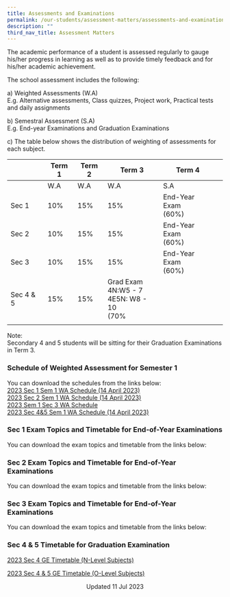 ```yaml
---
title: Assessments and Examinations
permalink: /our-students/assessment-matters/assessments-and-examinations/
description: ""
third_nav_title: Assessment Matters
---
```

The academic performance of a student is assessed regularly to gauge his/her progress in learning as well as to provide timely feedback and for his/her academic achievement.

The school assessment includes the following:

a) Weighted Assessments (W.A) <br>
E.g. Alternative assessments, Class quizzes, Project work, Practical tests and daily assignments

b) Semestral Assessment (S.A) <br>
E.g. End-year Examinations and Graduation Examinations

c) The table below shows the distribution of weighting of assessments for each subject.

| | Term 1 | Term 2 |Term 3  | Term 4 |  | 
|---|---|---|---|---|---|
| | W.A | W.A |  W.A | S.A |
| Sec 1 | 10% | 15% | 15% | End-Year Exam<br>(60%) |
| Sec 2 | 10% | 15% | 15% | End-Year Exam<br>(60%) |
| Sec 3 | 10% | 15% | 15% | End-Year Exam<br>(60%) |
|Sec 4 &amp; 5|15%|15%|Grad Exam<br>4N:W5 - 7<br>4E5N: W8 - 10<br>(70%|
| | | | | | 

Note:&nbsp;<br>
Secondary 4 and 5 students will be sitting for their Graduation Examinations in Term 3. &nbsp;&nbsp;

### Schedule of Weighted Assessment for Semester 1

You can download the schedules from the links below:  
[2023 Sec 1 Sem 1 WA Schedule (14 April 2023)](/files/2023%20sec%201%20sem%201%20wa%20schedule%20(14%20april%202023).pdf)<br>
[2023 Sec 2 Sem 1 WA Schedule (14 April 2023)](/files/2023%20sec%202%20sem%201%20wa%20schedule%20(14%20april%202023).pdf)<br>[2023 Sem 1 Sec 3 WA Schedule](/files/2023%20Sem1%20Sec3%20WA%20PN%20Updated.pdf)<br>[2023 Sec 4&amp;5 Sem 1 WA Schedule (14 April 2023)](/files/2023%20sec%204&amp;5%20sem%201%20wa%20schedule%20(14%20april%202023).pdf)


### Sec 1 Exam Topics and Timetable for End-of-Year Examinations

You can download the exam topics and timetable from the links below:  
  
### Sec 2 Exam Topics and Timetable for End-of-Year Examinations
You can download the exam topics and timetable from the links below:

### Sec 3 Exam Topics and Timetable for End-of-Year Examinations

You can download the exam topics and timetable from the links below:  

### Sec 4 &amp; 5 Timetable for Graduation Examination

[2023 Sec 4 GE Timetable (N-Level Subjects)](/files/2023%20sec%204%20ge%20timetable%20(n-level%20subjects).pdf)

  [2023 Sec 4 &amp; 5 GE Timetable (O-Level Subjects)](/files/2023%20sec%204&amp;5%20ge%20timetable%20(o-level%20subjects).pdf)


<center> Updated 11 Jul 2023 </center>